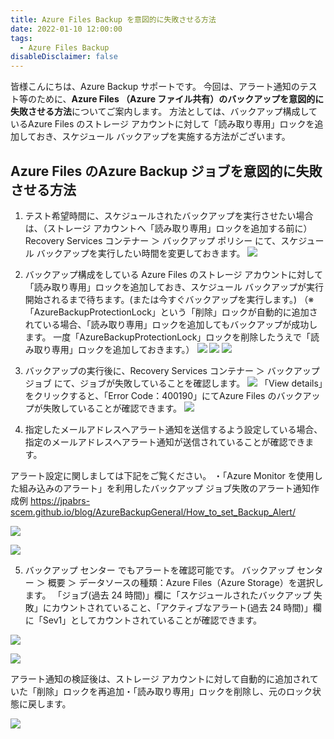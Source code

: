 ```yaml
---
title: Azure Files Backup を意図的に失敗させる方法
date: 2022-01-10 12:00:00
tags:
  - Azure Files Backup
disableDisclaimer: false
---
```


<!-- more -->
皆様こんにちは、Azure Backup サポートです。
今回は、アラート通知のテスト等のために、**Azure Files （Azure ファイル共有）のバックアップを意図的に失敗させる方法**についてご案内します。
方法としては、バックアップ構成しているAzure Files のストレージ アカウントに対して「読み取り専用」ロックを追加しておき、スケジュール バックアップを実施する方法がございます。


## Azure Files のAzure Backup ジョブを意図的に失敗させる方法
1) テスト希望時間に、スケジュールされたバックアップを実行させたい場合は、（ストレージ アカウントへ「読み取り専用」ロックを追加する前に）Recovery Services コンテナー ＞ バックアップ ポリシー にて、スケジュール バックアップを実行したい時間を変更しておきます。
![](https://user-images.githubusercontent.com/71251920/148649503-d62312ca-088e-49ea-98a1-f503b4b0f5e2.png)

2) バックアップ構成をしている Azure Files のストレージ アカウントに対して「読み取り専用」ロックを追加しておき、スケジュール バックアップが実行開始されるまで待ちます。(または今すぐバックアップを実行します。)
（※ 「AzureBackupProtectionLock」という「削除」ロックが自動的に追加されている場合、「読み取り専用」ロックを追加してもバックアップが成功します。
一度「AzureBackupProtectionLock」ロックを削除したうえで「読み取り専用」ロックを追加しておきます。）
![](https://user-images.githubusercontent.com/71251920/148649504-9477278b-381c-4966-ad88-c38750bddf3f.png)
![](https://user-images.githubusercontent.com/71251920/148649505-f9da8577-1942-42a8-9ffb-1b6b01d365a1.png)
![](https://user-images.githubusercontent.com/71251920/148649491-01ec384a-493e-4c28-b40c-5150c3fe894a.png)

3) バックアップの実行後に、Recovery Services コンテナー ＞ バックアップ ジョブ にて、ジョブが失敗していることを確認します。
![](https://user-images.githubusercontent.com/71251920/148649493-f43a1cdf-dae3-4b30-b3a0-7efa24eb8d7d.png)
「View details」をクリックすると、「Error Code：400190」にてAzure Files のバックアップが失敗していることが確認できます。
![](https://user-images.githubusercontent.com/71251920/148649494-a738edda-9b29-4b64-8d49-b89281946dce.png)

4) 指定したメールアドレスへアラート通知を送信するよう設定している場合、指定のメールアドレスへアラート通知が送信されていることが確認できます。

アラート設定に関しましては下記をご覧ください。
・「Azure Monitor を使用した組み込みのアラート」を利用したバックアップ ジョブ失敗のアラート通知作成例
https://jpabrs-scem.github.io/blog/AzureBackupGeneral/How_to_set_Backup_Alert/

![](https://user-images.githubusercontent.com/71251920/148649496-1799a8de-0156-4556-b02f-447c64605e69.png)

![](https://user-images.githubusercontent.com/71251920/148649498-49c6aea5-4381-4cdc-8e1c-5a181eec5e5d.png)

5) バックアップ センター でもアラートを確認可能です。
バックアップ センター ＞ 概要 ＞ データソースの種類：Azure Files（Azure Storage）を選択します。
「ジョブ(過去 24 時間)」欄に「スケジュールされたバックアップ 失敗」にカウントされていること、「アクティブなアラート(過去 24 時間)」欄に「Sev1」としてカウントされていることが確認できます。

![](https://user-images.githubusercontent.com/71251920/148649499-e7dd44af-21e0-4217-b1b6-638e17ed6f16.png)

![](https://user-images.githubusercontent.com/71251920/148649500-fce2b072-d882-416e-a919-9124b9cf314a.png)

アラート通知の検証後は、ストレージ アカウントに対して自動的に追加されていた「削除」ロックを再追加・「読み取り専用」ロックを削除し、元のロック状態に戻します。

![](https://user-images.githubusercontent.com/71251920/148649502-836ffea1-9659-475d-9230-8ec612158642.png)


